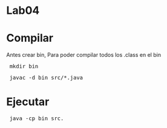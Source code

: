 # Lab04

# Compilar
Antes crear bin, Para poder compilar todos los .class en el bin
<pre> mkdir bin </pre>

<pre> javac -d bin src/*.java </pre>

# Ejecutar

<pre> java -cp bin src. </pre>
